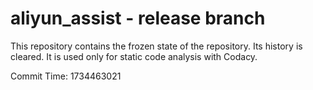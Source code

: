 # aliyun_assist - release branch

This repository contains the frozen state of the repository.
Its history is cleared. It is used only for static code
analysis with Codacy.

Commit Time: 1734463021
